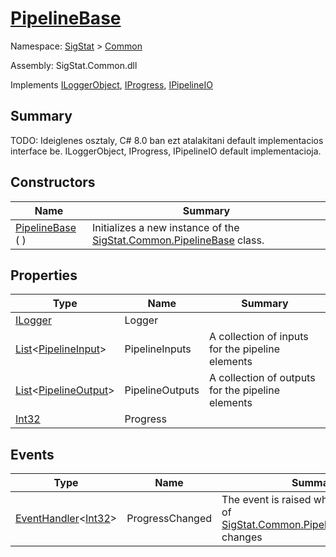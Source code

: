 # [PipelineBase](./PipelineBase.md)

Namespace: [SigStat]() > [Common](./README.md)

Assembly: SigStat.Common.dll

Implements [ILoggerObject](./ILoggerObject.md), [IProgress](./Helpers/IProgress.md), [IPipelineIO](./Pipeline/IPipelineIO.md)

## Summary
TODO: Ideiglenes osztaly, C# 8.0 ban ezt atalakitani default implementacios interface be.  ILoggerObject, IProgress, IPipelineIO default implementacioja.

## Constructors

| Name | Summary | 
| --- | --- | 
| [PipelineBase](./../../ctor/PipelineBase-100663466.md) (  ) | Initializes a new instance of the [SigStat.Common.PipelineBase](./Signature.md) class. | 


## Properties

| Type | Name | Summary | 
| --- | --- | --- | 
| [ILogger](./PipelineBase.md) | Logger |  | 
| [List](https://docs.microsoft.com/en-us/dotnet/api/System.Collections.Generic.List-1)\<[PipelineInput](./Pipeline/PipelineInput.md)> | PipelineInputs | A collection of inputs for the pipeline elements | 
| [List](https://docs.microsoft.com/en-us/dotnet/api/System.Collections.Generic.List-1)\<[PipelineOutput](./Pipeline/PipelineOutput.md)> | PipelineOutputs | A collection of outputs for the pipeline elements | 
| [Int32](https://docs.microsoft.com/en-us/dotnet/api/System.Int32) | Progress |  | 


## Events

| Type | Name | Summary | 
| --- | --- | --- | 
| [EventHandler](https://docs.microsoft.com/en-us/dotnet/api/System.EventHandler-1)\<[Int32](https://docs.microsoft.com/en-us/dotnet/api/System.Int32)> | ProgressChanged | The event is raised whenever the value of [SigStat.Common.PipelineBase.Progress](./Signature.md) changes | 


